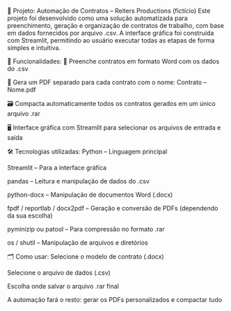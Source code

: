 📌 Projeto: Automação de Contratos – Reiters Productions (fictício)
Este projeto foi desenvolvido como uma solução automatizada para preenchimento, geração e organização de contratos de trabalho, com base em dados fornecidos por arquivo .csv. A interface gráfica foi construída com Streamlit, permitindo ao usuário executar todas as etapas de forma simples e intuitiva.

🚀 Funcionalidades:
📄 Preenche contratos em formato Word com os dados do .csv

🧾 Gera um PDF separado para cada contrato com o nome: Contrato – Nome.pdf

🗃️ Compacta automaticamente todos os contratos gerados em um único arquivo .rar

🖥️ Interface gráfica com Streamlit para selecionar os arquivos de entrada e saída

🛠 Tecnologias utilizadas:
Python – Linguagem principal

Streamlit – Para a interface gráfica

pandas – Leitura e manipulação de dados do .csv

python-docx – Manipulação de documentos Word (.docx)

fpdf / reportlab / docx2pdf – Geração e conversão de PDFs (dependendo da sua escolha)

pyminizip ou patool – Para compressão no formato .rar

os / shutil – Manipulação de arquivos e diretórios

🗂️ Como usar:
Selecione o modelo de contrato (.docx)

Selecione o arquivo de dados (.csv)

Escolha onde salvar o arquivo .rar final

A automação fará o resto: gerar os PDFs personalizados e compactar tudo
